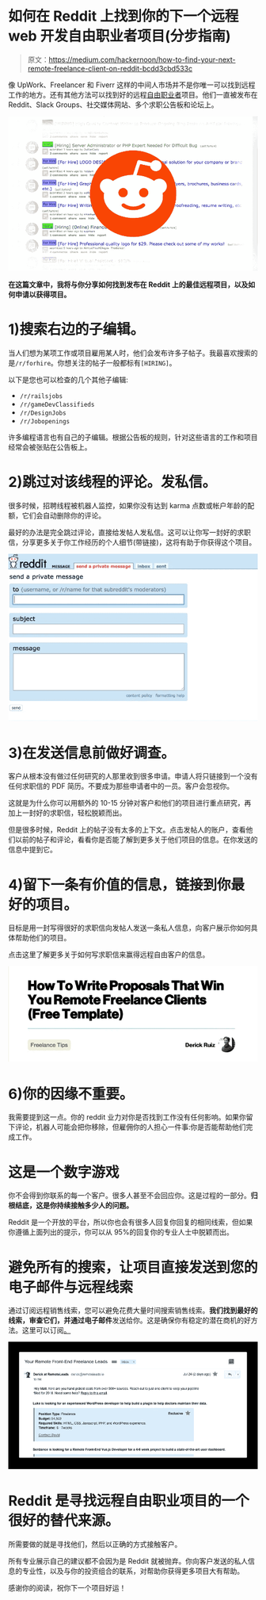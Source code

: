 # 如何在 Reddit 上找到你的下一个远程 web 开发自由职业者项目(分步指南)

> 原文：<https://medium.com/hackernoon/how-to-find-your-next-remote-freelance-client-on-reddit-bcdd3cbd533c>

像 UpWork、Freelancer 和 Fiverr 这样的中间人市场并不是你唯一可以找到远程工作的地方。还有其他方法可以找到好的远程[自由职业者](https://hackernoon.com/tagged/freelance)项目。他们一直被发布在 Reddit、Slack Groups、社交媒体网站、多个求职公告板和论坛上。

![](img/a76833d9edc8d07372c0076a50a526ad.png)

**在这篇文章中，我将与你分享如何找到发布在 Reddit 上的最佳远程项目，以及如何申请以获得项目。**

# 1)搜索右边的子编辑。

当人们想为某项工作或项目雇用某人时，他们会发布许多子帖子。我最喜欢搜索的是`/r/forhire`。你想关注的帖子一般都标有`[HIRING]`。

以下是您也可以检查的几个其他子编辑:

*   `/r/railsjobs`
*   `/r/gameDevClassifieds`
*   `/r/DesignJobs`
*   `/r/Jobopenings`

许多编程语言也有自己的子编辑。根据公告板的规则，针对这些语言的工作和项目经常会被张贴在公告板上。

# 2)跳过对该线程的评论。发私信。

很多时候，招聘线程被机器人监控，如果你没有达到 karma 点数或帐户年龄的配额，它们会自动删除你的评论。

最好的办法是完全跳过评论，直接给发帖人发私信。这可以让你写一封好的求职信，分享更多关于你工作经历的个人细节(带链接)，这将有助于你获得这个项目。

![](img/44cecfe1da610217236f5d9b89fd2139.png)

# 3)在发送信息前做好调查。

客户从根本没有做过任何研究的人那里收到很多申请。申请人将只链接到一个没有任何求职信的 PDF 简历。不要成为那些申请者中的一员。客户会忽视你。

这就是为什么你可以用额外的 10-15 分钟对客户和他们的项目进行重点研究，再加上一封好的求职信，轻松脱颖而出。

但是很多时候，Reddit 上的帖子没有太多的上下文。点击发帖人的账户，查看他们以前的帖子和评论，看看你是否能了解到更多关于他们项目的信息。在你发送的信息中提到它。

# 4)留下一条有价值的信息，链接到你最好的项目。

目标是用一封写得很好的求职信向发帖人发送一条私人信息，向客户展示你如何具体帮助他们的项目。

点击这里了解更多关于如何写求职信来赢得远程自由客户的信息。

![](img/486755218b74587ba75172dea191e8af.png)

# 6)你的因缘不重要。

我需要提到这一点。你的 reddit 业力对你是否找到工作没有任何影响。如果你留下评论，机器人可能会把你移除，但雇佣你的人担心一件事:你是否能帮助他们完成工作。

# 这是一个数字游戏

你不会得到你联系的每一个客户。很多人甚至不会回应你。这是过程的一部分。**归根结底，这是你持续接触多少人的问题。**

Reddit 是一个开放的平台，所以你也会有很多人回复你回复的相同线索，但如果你遵循上面列出的提示，你可以从 95%的回复你的专业人士中脱颖而出。

# 避免所有的搜索，让项目直接发送到您的电子邮件与远程线索

通过订阅远程销售线索，您可以避免花费大量时间搜索销售线索。**我们找到最好的线索，审查它们，并通过电子邮件**发送给你。这是确保你有稳定的潜在商机的好方法。这里可以订阅[。](https://remoteleads.io/remote-freelance-front-end)

![](img/49f34abee1185ed1ce1fe25ea430f65a.png)

# Reddit 是寻找远程自由职业项目的一个很好的替代来源。

所需要做的就是寻找他们，然后以正确的方式接触客户。

所有专业展示自己的建议都不会因为是 Reddit 就被抛弃。你向客户发送的私人信息的专业性，以及与你的投资组合的联系，对帮助你获得更多项目大有帮助。

感谢你的阅读，祝你下一个项目好运！